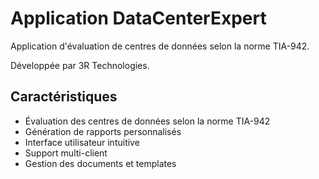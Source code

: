 # Application DataCenterExpert

Application d'évaluation de centres de données selon la norme TIA-942.

Développée par 3R Technologies.

## Caractéristiques

- Évaluation des centres de données selon la norme TIA-942
- Génération de rapports personnalisés
- Interface utilisateur intuitive
- Support multi-client
- Gestion des documents et templates
